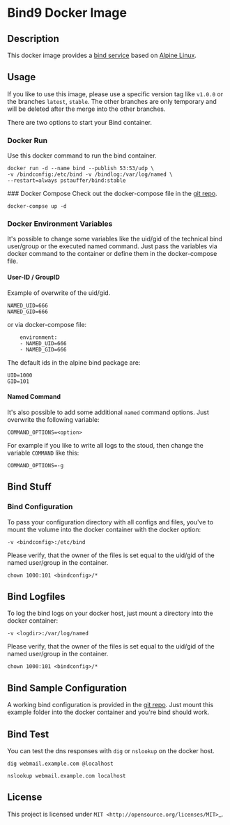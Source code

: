 # Bind9 Docker Image

## Description

This docker image provides a [bind service](https://www.isc.org/downloads/bind/) based on [Alpine Linux](https://hub.docker.com/_/alpine/).

## Usage

If you like to use this image, please use a specific version tag like `v1.0.0` or the branches `latest`, `stable`. The other branches are only temporary and will be deleted after the merge into the other branches.

There are two options to start your Bind container.

### Docker Run
Use this docker command to run the bind container.
```
docker run -d --name bind --publish 53:53/udp \
-v /bindconfig:/etc/bind -v /bindlog:/var/log/named \
--restart=always pstauffer/bind:stable
```

### Docker Compose
Check out the docker-compose file in the [git repo](https://raw.githubusercontent.com/pstauffer/docker-bind/master/docker-compose.yml).
```
docker-compse up -d
```

### Docker Environment Variables
It's possible to change some variables like the uid/gid of the technical bind user/group or the executed named command. Just pass the variables via docker command to the container or define them in the docker-compose file.


#### User-ID / GroupID
Example of overwrite of the uid/gid.
```
NAMED_UID=666
NAMED_GID=666
```

or via docker-compose file:
```
    environment:
    - NAMED_UID=666
    - NAMED_GID=666
```

The default ids in the alpine bind package are:
```
UID=1000
GID=101
```

#### Named Command
It's also possible to add some additional `named` command options. Just overwrite the following variable:
```
COMMAND_OPTIONS=<option>
```

For example if you like to write all logs to the stoud, then change the variable `COMMAND` like this:
```
COMMAND_OPTIONS=-g
```


## Bind Stuff

### Bind Configuration
To pass your configuration directory with all configs and files, you've to mount the volume into the docker container with the docker option:
```
-v <bindconfig>:/etc/bind
```

Please verify, that the owner of the files is set equal to the uid/gid of the named user/group in the container.
```
chown 1000:101 <bindconfig>/*
```

## Bind Logfiles
To log the bind logs on your docker host, just mount a directory into the docker container:
```
-v <logdir>:/var/log/named
```

Please verify, that the owner of the files is set equal to the uid/gid of the named user/group in the container.
```
chown 1000:101 <bindconfig>/*
```

## Bind Sample Configuration
A working bind configuration is provided in the [git repo](https://github.com/pstauffer/docker-bind/tree/master/bindconfig).
Just mount this example folder into the docker container and you're bind should work.

## Bind Test
You can test the dns responses with `dig` or `nslookup` on the docker host.
```
dig webmail.example.com @localhost

nslookup webmail.example.com localhost
```



## License
This project is licensed under `MIT <http://opensource.org/licenses/MIT>`_.
